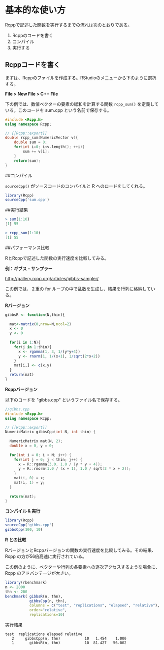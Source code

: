 # 基本的な使い方

Rcppで記述した関数を実行するまでの流れは次のとおりである。

1. Rcppのコードを書く
2. コンパイル
3. 実行する


## Rcppコードを書く

まずは、Rcppのファイルを作成する。RStudioのメニューから下のように選択する。 

**File > New File > C++ File**

下の例では、数値ベクターの要素の総和を計算する関数 `rcpp_sum()` を定義している。このコードを sum.cpp という名前で保存する。


```cpp
#include <Rcpp.h>
using namespace Rcpp;

// [[Rcpp::export]]
double rcpp_sum(NumericVector v){
    double sum = 0;
    for(int i=0; i<v.length(); ++i){
        sum += v[i];
    }
    return(sum);
}
```

##コンパイル

`sourceCpp()` がソースコードのコンパイルと R へのロードをしてくれる。

```R
library(Rcpp)
sourceCpp('sum.cpp')
```

##実行結果
```r
> sum(1:10)
[1] 55

> rcpp_sum(1:10)
[1] 55
```






##パフォーマンス比較

RとRcppで記述した関数の実行速度を比較してみる。

**例：ギブス・サンプラー**

http://gallery.rcpp.org/articles/gibbs-sampler/

この例では、２重の for ループの中で乱数を生成し、結果を行列に格納している。


**Rバージョン**

```r
gibbsR <- function(N,thin){
  
  mat<-matrix(0,nrow=N,ncol=2)
  x <- 0
  y <- 0
  
  for(i in 1:N){
    for(j in 1:thin){
      x <- rgamma(1, 3, 1/(y*y+4))
      y <- rnorm(1, 1/(x+1), 1/sqrt(2*x+2))
    }
    mat[i,] <- c(x,y)
  }
  return(mat)
}
```


**Rcppバージョン**

以下のコードを "gibbs.cpp" というファイル名で保存する。

```cpp
//gibbs.cpp
#include <Rcpp.h>
using namespace Rcpp;

// [[Rcpp::export]]
NumericMatrix gibbsCpp(int N, int thin) {
  
  NumericMatrix mat(N, 2);
  double x = 0, y = 0;
  
  for(int i = 0; i < N; i++) {
    for(int j = 0; j < thin; j++) {
      x = R::rgamma(3.0, 1.0 / (y * y + 4));
      y = R::rnorm(1.0 / (x + 1), 1.0 / sqrt(2 * x + 2));
    }
    mat(i, 0) = x;
    mat(i, 1) = y;
  }
  
  return(mat);
}
```



**コンパイル & 実行**

```r
library(Rcpp)
sourceCpp('gibbs.cpp')
gibbsCpp(100, 10)
```



**R との比較**


RバージョンとRcppバージョンの関数の実行速度を比較してみる。その結果、Rcpp の方が56倍高速に実行されている。

この例のように、ベクターや行列の各要素への逐次アクセスするような場合に、Rcpp のアドバンテージが大きい。

```r
library(rbenchmark)
n <- 2000
thn <- 200
benchmark( gibbsR(n, thn),
           gibbsCpp(n, thn),
           columns = c("test", "replications", "elapsed", "relative"),
           order="relative",
           replications=10)
```
実行結果
```
test  replications elapsed relative
   2     gibbsCpp(n, thn)           10   1.454    1.000
   1       gibbsR(n, thn)           10  81.427   56.002
```







